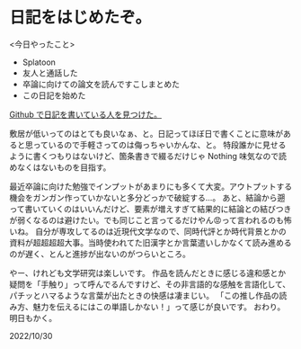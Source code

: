 
# 日記をはじめたぞ。

<今日やったこと>  
* Splatoon
* 友人と通話した
* 卒論に向けての論文を読んですこしまとめた
* この日記を始めた

[Github で日記を書いている人を見つけた。](https://note.com/tomori1039/n/nafac98f295f6)

敷居が低いってのはとても良いなぁ、と。日記ってほぼ日で書くことに意味があると思っているので手軽さってのは侮っちゃいかんな、と。
特段誰かに見せるように書くつもりはないけど、箇条書きで綴るだけじゃ Nothing 味気なので読めなくはないものを目指す。

最近卒論に向けた勉強でインプットがあまりにも多くて大変。アウトプットする機会をガンガン作っていかないと多分どっかで破綻する...。
あと、結論から遡って書いていくのはいいんだけど、要素が増えすぎて結果的に結論との結びつきが弱くなるのは避けたい。でも同じこと言ってるだけやん😡って言われるのも怖いね。
自分が専攻してるのは近現代文学なので、同時代評とか時代背景とかの資料が超超超超大事。当時使われてた旧漢字とか言葉遣いしかなくて読み進めるのが遅く、とんと進捗が出ないのがつらいところ。

やー、けれども文学研究は楽しいです。
作品を読んだときに感じる違和感とか疑問を「手触り」って呼んでるんですけど、その非言語的な感触を言語化して、パチッとハマるような言葉が出たときの快感は凄まじい。
「この推し作品の読み方、魅力を伝えるにはこの単語しかない！」って感じが良いです。
おわり。明日もかく。

2022/10/30
